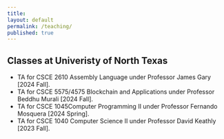 ```yaml
---
title:
layout: default
permalink: /teaching/
published: true
---
```


## Classes at Univeristy of North Texas
- TA for CSCE 2610 Assembly Language under Professor James Gary [2024 Fall].
- TA for CSCE 5575/4575 Blockchain and Applications under Professor Beddhu Murali [2024 Fall].
- TA for CSCE 1045Computer Programming II under Professor Fernando Mosquera [2024 Spring].
- TA for CSCE 1040 Computer Science II under Professor David Keathly [2023 Fall].